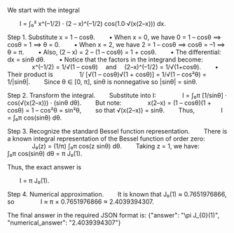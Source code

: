 We start with the integral

  I = ∫₀² x^(–1/2) · (2 – x)^(–1/2) cos(1.0·√(x(2–x))) dx.

Step 1. Substitute x = 1 – cosθ.
  • When x = 0, we have 0 = 1 – cosθ ⟹ cosθ = 1 ⟹ θ = 0.
  • When x = 2, we have 2 = 1 – cosθ ⟹ cosθ = –1 ⟹ θ = π.
  • Also, (2 – x) = 2 – (1 – cosθ) = 1 + cosθ.
  • The differential: dx = sinθ dθ.
  • Notice that the factors in the integrand become:
    x^(–1/2) = 1/√(1 – cosθ)  and  (2–x)^(–1/2) = 1/√(1+cosθ).
  • Their product is
    1/ [√(1 – cosθ)√(1 + cosθ)] = 1/√(1 – cos²θ) = 1/|sinθ|.
  Since θ ∈ [0, π], sinθ is nonnegative so |sinθ| = sinθ.

Step 2. Transform the integral.
  Substitute into I:
    I = ∫₀π [1/sinθ] · cos(√(x(2–x))) · (sinθ dθ).
  But note:
    x(2–x) = (1 – cosθ)(1 + cosθ) = 1 – cos²θ = sin²θ,
  so that √(x(2–x)) = sinθ.
  Thus,
    I = ∫₀π cos(sinθ) dθ.

Step 3. Recognize the standard Bessel function representation.
  There is a known integral representation of the Bessel function of order zero:
    J₀(z) = (1/π) ∫₀π cos(z sinθ) dθ.
  Taking z = 1, we have:
    ∫₀π cos(sinθ) dθ = π J₀(1).

Thus, the exact answer is

  I = π J₀(1).

Step 4. Numerical approximation.
  It is known that J₀(1) ≈ 0.7651976866, so
    I ≈ π × 0.7651976866 ≈ 2.4039394307.

The final answer in the required JSON format is:
{"answer": "\\pi J_{0}(1)", "numerical_answer": "2.4039394307"}